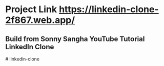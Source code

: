 # Project Link https://linkedin-clone-2f867.web.app/


## Build from Sonny Sangha YouTube Tutorial LinkedIn Clone
#   l i n k e d i n - c l o n e 
 
 
